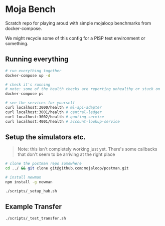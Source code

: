 # Moja Bench

Scratch repo for playing aroud with simple mojaloop benchmarks from docker-compose.

We might recycle some of this config for a PISP test environment or something.


## Running everything

```bash
# run everything together
docker-compose up -d

# check it's running 
# note: some of the health checks are reporting unhealthy or stuck on 'starting', when in fact they are ok
docker-compose ps

# see the services for yourself
curl localhost:3000/health # ml-api-adapter
curl localhost:3001/health # central-ledger
curl localhost:3002/health # quoting-service
curl localhost:4001/health # account-lookup-service

```

## Setup the simulators etc.

> Note: this isn't completely working just yet. There's some callbacks that don't seem to be arriving at the right place

```bash
# clone the postman repo somewhere
cd ../ && git clone git@github.com:mojaloop/postman.git

# install newman
npm install -g newman

./scripts/_setup_hub.sh
```


## Example Transfer

```bash
./scripts/_test_transfer.sh
```